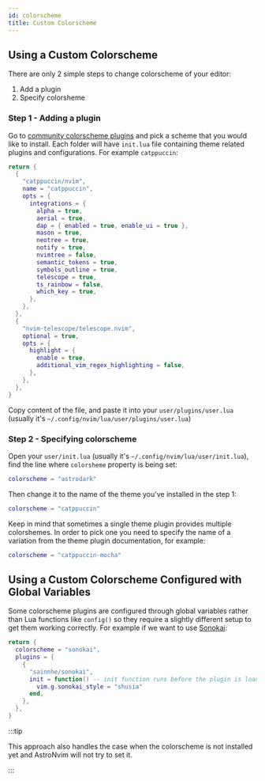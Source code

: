 ```yaml
---
id: colorscheme
title: Custom Colorscheme
---
```


## Using a Custom Colorscheme

There are only 2 simple steps to change colorscheme of your editor:
1. Add a plugin
2. Specify colorsheme

### Step 1 - Adding a plugin

Go to [community colorscheme plugins](https://github.com/AstroNvim/astrocommunity/tree/main/lua/astrocommunity/colorscheme) and pick a scheme that you would like to install. Each folder will have `init.lua` file containing theme related plugins and configurations. For example `catppuccin`:
```lua
return {
  {
    "catppuccin/nvim",
    name = "catppuccin",
    opts = {
      integrations = {
        alpha = true,
        aerial = true,
        dap = { enabled = true, enable_ui = true },
        mason = true,
        neotree = true,
        notify = true,
        nvimtree = false,
        semantic_tokens = true,
        symbols_outline = true,
        telescope = true,
        ts_rainbow = false,
        which_key = true,
      },
    },
  },
  {
    "nvim-telescope/telescope.nvim",
    optional = true,
    opts = {
      highlight = {
        enable = true,
        additional_vim_regex_highlighting = false,
      },
    },
  },
}
```
Copy content of the file, and paste it into your `user/plugins/user.lua` (usually it's `~/.config/nvim/lua/user/plugins/user.lua`)

### Step 2 - Specifying colorscheme

Open your `user/init.lua` (usually it's `~/.config/nvim/lua/user/init.lua`), find the line where `colorsheme` property is being set:
```lua
colorscheme = "astrodark"
```

Then change it to the name of the theme you've installed in the step 1:
```lua
colorscheme = "catppuccin"
```

Keep in mind that sometimes a single theme plugin provides multiple colorshemes. In order to pick one you need to specify the name of a variation from the theme plugin documentation, for example:
```lua
colorscheme = "catppuccin-mocha"
```

## Using a Custom Colorscheme Configured with Global Variables

Some colorscheme plugins are configured through global variables rather than Lua functions like `config()` so they require a slightly different setup to get them working correctly. For example if we want to use [Sonokai](https://github.com/sainnhe/sonokai):

```lua
return {
  colorscheme = "sonokai",
  plugins = {
    {
      "sainnhe/sonokai",
      init = function() -- init function runs before the plugin is loaded
        vim.g.sonokai_style = "shusia"
      end,
    },
  },
}
```

:::tip

This approach also handles the case when the colorscheme is not installed yet and AstroNvim will not try to set it.

:::

